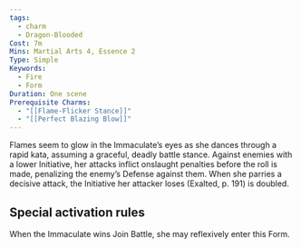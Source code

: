 ```yaml
---
tags:
  - charm
  - Dragon-Blooded
Cost: 7m
Mins: Martial Arts 4, Essence 2
Type: Simple
Keywords:
  - Fire
  - Form
Duration: One scene
Prerequisite Charms:
  - "[[Flame-Flicker Stance]]"
  - "[[Perfect Blazing Blow]]"
---
```

Flames seem to glow in the Immaculate’s eyes as she dances through a rapid kata, assuming a graceful, deadly battle stance. Against enemies with a lower Initiative, her attacks inflict onslaught penalties before the roll is made, penalizing the enemy’s Defense against them. When she parries a decisive attack, the Initiative her attacker loses (Exalted, p. 191) is doubled. 

## Special activation rules

When the Immaculate wins Join Battle, she may reflexively enter this Form.